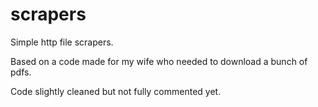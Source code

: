 # scrapers
Simple http file scrapers.

Based on a code made for my wife who needed to download a bunch of pdfs.

Code slightly cleaned but not fully commented yet.
